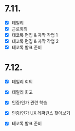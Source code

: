 # 7.11.

- [x] 데일리
- [x] 근로회의
- [x] 테코톡 편집 & 자막 작업 1
- [x] 테코톡 편집 & 자막 작업 2
- [x] 테코톡 발표 준비

# 7.12.

- [x] 데일리 회의
- [x] 데일리 회고
- [x] 인증/인가 관련 학습
- [x] 인증/인가 UX 레퍼런스 찾아보기
- [x] 테코톡 발표 준비

